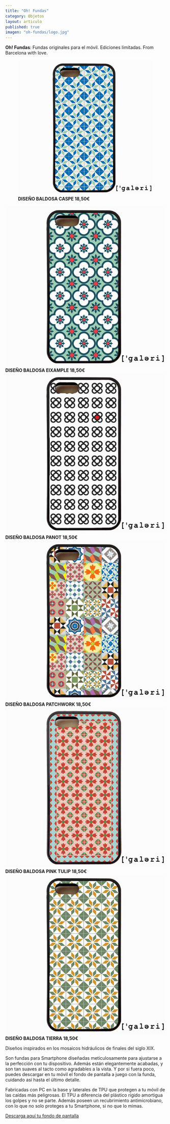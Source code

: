 ```yaml
---
title: "Oh! Fundas"
category: Objetos
layout: articulo
published: true
imagen: "oh-fundas/logo.jpg"
---
```


**Oh! Fundas**: Fundas originales para el móvil. Ediciones limitadas. From Barcelona with love.

<div class="figure-group">
<figure>
	<a href="/images/oh-fundas/caspe.jpg"><img src="/images/oh-fundas/caspe.jpg" alt="image"></a>
	<figcaption><b>DISEÑO BALDOSA CASPE 18,50€</b><figcaption>
</figure>

</figure>
	<a href="/images/oh-fundas/example.jpg"><img src="/images/oh-fundas/example.jpg" alt="image"></a>
	<figcaption><b>DISEÑO BALDOSA EIXAMPLE 18,50€</b><figcaption>
</figure>

</figure>	
	<a href="/images/oh-fundas/Panot.jpg"><img src="/images/oh-fundas/Panot.jpg" alt="image"></a>
	<figcaption><b>DISEÑO BALDOSA PANOT 18,50€</b><figcaption>
</figure>

</figure>
	<a href="/images/oh-fundas/patchwork.jpg"><img src="/images/oh-fundas/patchwork.jpg" alt="image"></a>
	<figcaption><b>DISEÑO BALDOSA PATCHWORK 18,50€</b><figcaption>
</figure>

</figure>
	<a href="/images/oh-fundas/pink-tulip.jpg"><img src="/images/oh-fundas/pink-tulip.jpg" alt="image"></a>
	<figcaption><b>DISEÑO BALDOSA PINK TULIP 18,50€</b><figcaption>
</figure>

</figure>
	<a href="/images/oh-fundas/tierra.jpg"><img src="/images/oh-fundas/tierra.jpg" alt="image"></a>
	<figcaption><b>DISEÑO BALDOSA TIERRA 18,50€</b><figcaption>
</figure>
</div>


Diseños inspirados en los mosaicos hidráulicos de finales del siglo XIX.

Son fundas para Smartphone diseñadas meticulosamente para ajustarse a la perfección con tu dispositivo. Además están elegantemente acabadas, y son tan suaves al tacto como agradables a la vista. Y por si fuera poco, puedes descargar en tu móvil el fondo de pantalla a juego con la funda, cuidando así hasta el último detalle.

Fabricadas con PC en la base y laterales de TPU que protegen a tu móvil de las caídas más peligrosas. El TPU a diferencia del plástico rígido amortigua los golpes y no se parte. Además poseen un recubrimiento antimicrobiano, con lo que no solo proteges a tu Smartphone, si no que lo mimas.

[Descarga aquí tu fondo de pantalla](http://www.ohfundas.com/galeribcn-wallpaper/)

